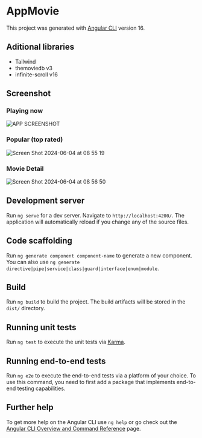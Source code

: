 # AppMovie

This project was generated with [Angular CLI](https://github.com/angular/angular-cli) version 16.

## Aditional libraries 
- Tailwind
- themoviedb v3
- infinite-scroll v16

## Screenshot 
### Playing now
![APP SCREENSHOT](https://github.com/98Oveja/PRUEBA_CHATCARTEL_OBED_TZAY/assets/16054430/4df3dfa7-8778-42d8-a9cd-31a11a0737f1)
### Popular (top rated)
![Screen Shot 2024-06-04 at 08 55 19](https://github.com/98Oveja/PRUEBA_CHATCARTEL_OBED_TZAY/assets/16054430/5b54c166-4095-4081-8f77-aca114654a00)
### Movie Detail
![Screen Shot 2024-06-04 at 08 56 50](https://github.com/98Oveja/PRUEBA_CHATCARTEL_OBED_TZAY/assets/16054430/8d02f36f-d767-4672-a97f-5ce97d5b1c90)


## Development server

Run `ng serve` for a dev server. Navigate to `http://localhost:4200/`. The application will automatically reload if you change any of the source files.

## Code scaffolding

Run `ng generate component component-name` to generate a new component. You can also use `ng generate directive|pipe|service|class|guard|interface|enum|module`.

## Build

Run `ng build` to build the project. The build artifacts will be stored in the `dist/` directory.

## Running unit tests

Run `ng test` to execute the unit tests via [Karma](https://karma-runner.github.io).

## Running end-to-end tests

Run `ng e2e` to execute the end-to-end tests via a platform of your choice. To use this command, you need to first add a package that implements end-to-end testing capabilities.

## Further help

To get more help on the Angular CLI use `ng help` or go check out the [Angular CLI Overview and Command Reference](https://angular.io/cli) page.
